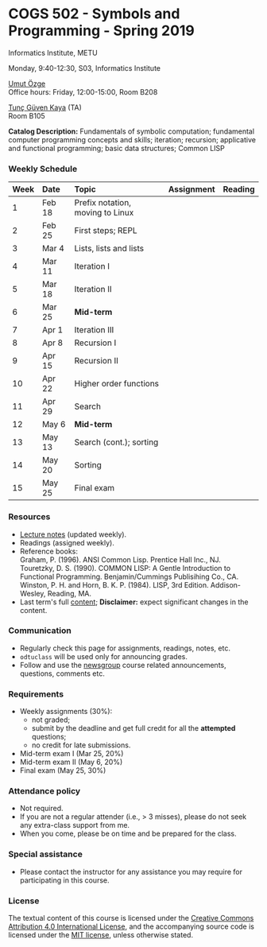 # COGS 502 - Symbols and Programming - Spring 2019
Informatics Institute, METU

Monday, 9:40-12:30, S03, Informatics Institute

[Umut Özge](https://umutozge.github.io)  
Office hours: Friday, 12:00-15:00, Room B208

[Tunç Güven Kaya](mailto:tuncgk@gmail.com) (TA)  
Room B105


**Catalog Description:** Fundamentals of symbolic computation; fundamental computer programming concepts and skills; iteration; recursion; applicative and functional programming; basic data structures; Common LISP



### Weekly Schedule

|Week| Date   | Topic |  Assignment | Reading
:---|:---|:---|:---|:--- 
1   | Feb 18  | Prefix notation, moving to Linux | 
2   | Feb 25 | First steps; REPL | <!-- [A01](assignments/cogs502-assignment-01.pdf) --> | <!-- Graham (1996), Sec. 1.1, Sec. 2.1-6 --> | 
3   | Mar 4 | Lists, lists and lists | <!--[A02](assignments/cogs502-assignment-02.pdf) --> | <!-- Graham (1996), Sec. 2.5-7; Notes sec. 2-5--> | 
4   | Mar 11 | Iteration I| <!-- [A03](assignments/cogs502-assignment-03.pdf)-->  | <!-- Graham (1996), sec. 3.1-3--> |
5   | Mar 18  | Iteration II|<!-- [A04](assignments/cogs502-assignment-04.pdf) --> |<!-- Notes sec. 5, 6--> | 
6   | Mar 25  | **Mid-term** | <!-- [A05](assignments/cogs502-assignment-05.pdf) --> |
7   | Apr 1 | Iteration III | <!-- [A06](assignments/cogs502-assignment-06.pdf) --> |
8   | Apr 8 | Recursion I |  <!-- [A07](assignments/cogs502-assignment-07.pdf) --> | <!-- Notes sec. 6, --> |
9   | Apr 15 | Recursion II | <!-- [A08](assignments/cogs502-assignment-08.pdf) --> |
10  | Apr 22  | Higher order functions | <!-- [A09](assignments/cogs502-assignment-09.pdf)  --> |
11  | Apr 29 | Search|<!-- [A10](assignments/cogs502-assignment-10.pdf)  --> |
12  | May 6 | **Mid-term** |<!-- [A11](assignments/cogs502-assignment-11.pdf) --> |
13  | May 13 | Search (cont.); sorting |<!--    [A12](assignments/cogs502-assignment-12.pdf)  --> |
14  | May 20  | Sorting |<!--   [A13](assignments/cogs502-assignment-13.pdf)  --> |
15  | May 25  | Final exam

### Resources 

* [Lecture notes](notes/cogs502-lecture-notes.pdf) (updated weekly).
* Readings (assigned weekly).
* Reference books:  
	Graham, P. (1996). ANSI Common Lisp. Prentice Hall Inc., NJ.  
	Touretzky, D. S. (1990). COMMON LISP: A Gentle Introduction to Functional Programming. Benjamin/Cummings Publisihing Co., CA.  
	Winston, P. H. and Horn, B. K. P. (1984). LISP, 3rd Edition. Addison-Wesley, Reading, MA.  
* Last term's full [content](var/symbols-and-programming-2018-Fall.zip); **Disclaimer:** expect significant changes in the content.


### Communication

* Regularly check this page for assignments, readings, notes, etc.
* `odtuclass` will be used only for announcing grades.
* Follow and use the [newsgroup](https://groups.google.com/forum/#!forum/metu-cogs-532-theoretical-linguistics) course related announcements, questions, comments etc. 

### Requirements

* Weekly assignments (30%): 
	- not graded; 
	- submit by the deadline and get full credıt for all the **attempted** questions;
	- no credit for late submissions.
* Mid-term exam I (Mar 25, 20%)
* Mid-term exam II (May 6, 20%)
* Final exam (May 25, 30%)

### Attendance policy

* Not required.
* If you are not a regular attender (i.e., > 3 misses), please do not seek any extra-class support from me.
* When you come, please be on time and be prepared for the class.

### Special assistance

* Please contact the instructor for any assistance you may require for participating in this course.

### License
The textual content of this course is licensed under the [Creative Commons Attribution 4.0 International License](https://creativecommons.org/licenses/by/4.0/), and the accompanying source code is licensed under the [MIT license](http://opensource.org/licenses/mit-license.php), unless otherwise stated.
